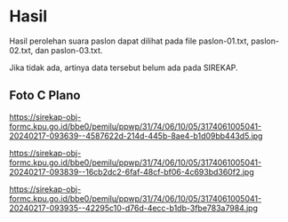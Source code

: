 # Hasil

Hasil perolehan suara paslon dapat dilihat pada file paslon-01.txt, paslon-02.txt, dan paslon-03.txt.

Jika tidak ada, artinya data tersebut belum ada pada SIREKAP.

## Foto C Plano

https://sirekap-obj-formc.kpu.go.id/bbe0/pemilu/ppwp/31/74/06/10/05/3174061005041-20240217-093639--4587622d-214d-445b-8ae4-b1d09bb443d5.jpg

https://sirekap-obj-formc.kpu.go.id/bbe0/pemilu/ppwp/31/74/06/10/05/3174061005041-20240217-093839--16cb2dc2-6faf-48cf-bf06-4c693bd360f2.jpg

https://sirekap-obj-formc.kpu.go.id/bbe0/pemilu/ppwp/31/74/06/10/05/3174061005041-20240217-093935--42295c10-d76d-4ecc-b1db-3fbe783a7984.jpg

